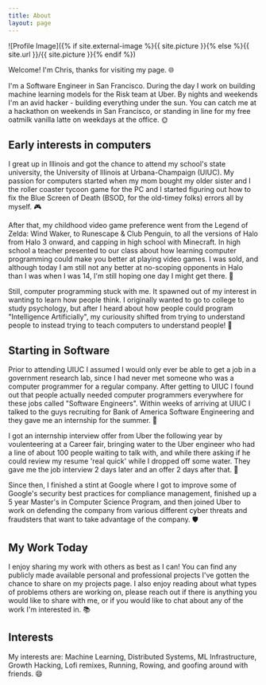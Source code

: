 ```yaml
---
title: About
layout: page
---
```

![Profile Image]({% if site.external-image %}{{ site.picture }}{% else %}{{ site.url }}/{{ site.picture }}{% endif %})

Welcome! I'm Chris, thanks for visiting my page. 🌐

I'm a Software Engineer in San Francisco. During the day I work on building machine learning models for the Risk team at Uber. By nights and weekends I'm an avid hacker - building everything under the sun. You can catch me at a hackathon on weekends in San Francisco, or standing in line for my free oatmilk vanilla latte on weekdays at the office. 🌞

## Early interests in computers
I great up in Illinois and got the chance to attend my school's state university, the University of Illinois at Urbana-Champaign (UIUC). My passion for computers started when my mom bought my older sister and I the roller coaster tycoon game for the PC and I started figuring out how to fix the Blue Screen of Death (BSOD, for the old-timey folks) errors all by myself. 🎮	

After that, my childhood video game preference went from the Legend of Zelda: Wind Waker, to Runescape & Club Penguin, to all the versions of Halo from Halo 3 onward, and capping in high school with Minecraft. In high school a teacher presented to our class about how learning computer programming could make you better at playing video games. I was sold, and although today I am still not any better at no-scoping opponents in Halo than I was when I was 14, I'm still hoping one day I might get there. 🌟

Still, computer programming stuck with me. It spawned out of my interest in wanting to learn how people think. I originally wanted to go to college to study psychology, but after I heard about how people could program "Intelligence Artificially", my curiousity shifted from trying to understand people to instead trying to teach computers to understand people! 🤖

## Starting in Software
Prior to attending UIUC I assumed I would only ever be able to get a job in a government research lab, since I had never met someone who was a computer programmer for a regular company. After getting to UIUC I found out that people actually needed computer programmers everywhere for these jobs called "Software Engineers". Within weeks of arriving at UIUC I talked to the guys recruiting for Bank of America Software Engineering and they gave me an internship for the summer. 💼

I got an internship interview offer from Uber the following year by voulenteering at a Career fair, bringing water to the Uber engineer who had a line of about 100 people waiting to talk with, and while there asking if he could review my resume 'real quick' while I dropped off some water. They gave me the job interview 2 days later and an offer 2 days after that. 🚗

Since then, I finished a stint at Google where I got to improve some of Google's security best practices for compliance management, finished up a 5 year Master's in Computer Science Program, and then joined Uber to work on defending the company from various different cyber threats and fraudsters that want to take advantage of the company. 🛡️

## My Work Today
I enjoy sharing my work with others as best as I can! You can find any publicly made available personal and professional projects I've gotten the chance to share on my projects page. I also enjoy 
reading about what types of problems others are working on, please reach out if there is anything you would like to share with me, or if you would like to chat about any of the work I'm interested in. 📚

## Interests
My interests are: Machine Learning, Distributed Systems, ML Infrastructure, Growth Hacking, Lofi remixes, Running, Rowing, and goofing around with friends. 😄

<!-- <h2>Skills</h2>

<ul class="skill-list">
	<li>Microsoft Word (Can do word art)</li>
</ul> -->

<!-- <h2>Projects</h2>

<ul>
	<li><a href="https://github.com/neversettles/podcastbe">Podcast Creator using Anthropic Claude</a></li>
</ul>  -->
